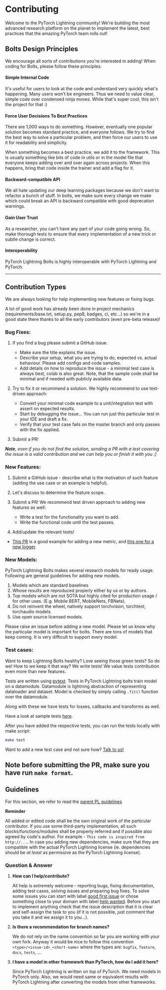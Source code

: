 # Contributing

Welcome to the PyTorch Lightning community! We're building the most advanced research platform on the planet to implement the latest, best practices that the amazing PyTorch team rolls out!

## Bolts Design Principles

We encourage all sorts of contributions you're interested in adding! When coding for Bolts, please follow these principles.

#### Simple Internal Code

It's useful for users to look at the code and understand very quickly what's happening.
Many users won't be engineers. Thus we need to value clear, simple code over condensed ninja moves.
While that's super cool, this isn't the project for that :)

#### Force User Decisions To Best Practices

There are 1,000 ways to do something. However, eventually one popular solution becomes standard practice, and everyone follows.
We try to find the best way to solve a particular problem, and then force our users to use it for readability and simplicity.

When something becomes a best practice, we add it to the framework. This is usually something like bits of code in utils or in the model file that everyone keeps adding over and over again across projects. When this happens, bring that code inside the trainer and add a flag for it.

#### Backward-compatible API

We all hate updating our deep learning packages because we don't want to refactor a bunch of stuff. In bolts, we make sure every change we make which could break an API is backward compatible with good deprecation warnings.

#### Gain User Trust

As a researcher, you can't have any part of your code going wrong. So, make thorough tests to ensure that every implementation of a new trick or subtle change is correct.

#### Interoperability

PyTorch Lightning Bolts is highly interoperable with PyTorch Lightning and PyTorch.

---

## Contribution Types

We are always looking for help implementing new features or fixing bugs.

A lot of good work has already been done in project mechanics (requirements/base.txt, setup.py, pep8, badges, ci, etc...) so we're in a good state there thanks to all the early contributors (even pre-beta release)!

### Bug Fixes:

1. If you find a bug please submit a GitHub issue.

   - Make sure the title explains the issue.
   - Describe your setup, what you are trying to do, expected vs. actual behaviour. Please add configs and code samples.
   - Add details on how to reproduce the issue - a minimal test case is always best, colab is also great.
     Note, that the sample code shall be minimal and if needed with publicly available data.

2. Try to fix it or recommend a solution. We highly recommend to use test-driven approach:

   - Convert your minimal code example to a unit/integration test with assert on expected results.
   - Start by debugging the issue... You can run just this particular test in your IDE and draft a fix.
   - Verify that your test case fails on the master branch and only passes with the fix applied.

3. Submit a PR!

_**Note**, even if you do not find the solution, sending a PR with a test covering the issue is a valid contribution and we can help you or finish it with you :]_

### New Features:

1. Submit a GitHub issue - describe what is the motivation of such feature (adding the use case or an example is helpful).
2. Let's discuss to determine the feature scope.
3. Submit a PR! We recommend test driven approach to adding new features as well:

   - Write a test for the functionality you want to add.
   - Write the functional code until the test passes.

4. Add/update the relevant tests!

- [This PR](https://github.com/PyTorchLightning/pytorch-lightning/pull/2671) is a good example for adding a new metric, and [this one for a new logger](https://github.com/PyTorchLightning/pytorch-lightning/pull/2721).

### New Models:

PyTorch Lightning Bolts makes several research models for ready usage. Following are general guidelines for adding new models.

1. Models which are standard baselines
2. Whose results are reproduced properly either by us or by authors.
3. Top models which are not SOTA but highly cited for production usage / for other uses. (E.g. Mobile BERT, MobileNets, FBNets).
4. Do not reinvent the wheel, natively support torchvision, torchtext, torchaudio models.
5. Use open source licensed models.

Please raise an issue before adding a new model. Please let us know why the particular model is important for bolts. There are tons of models that keep coming. It is very difficult to support every model.

### Test cases:

Want to keep Lightning Bolts healthy? Love seeing those green tests? So do we! How to we keep it that way? We write tests! We value tests contribution even more than new features.

Tests are written using [pytest](https://docs.pytest.org/en/stable/). Tests in PyTorch Lightning bolts train model on a datamodule. Datamodule is lightning abstraction of representing dataloader and dataset. Model is checked by simply calling `.fit()` function over the datamodule.

Along with these we have tests for losses, callbacks and transforms as well.

Have a look at sample tests [here](https://github.com/PyTorchLightning/lightning-bolts/tree/master/tests).

After you have added the respective tests, you can run the tests locally with make script:

```bash
make test
```

Want to add a new test case and not sure how? [Talk to us!](https://join.slack.com/t/pytorch-lightning/shared_invite/zt-pw5v393p-qRaDgEk24~EjiZNBpSQFgQ)

**Note before submitting the PR, make sure you have run `make format`.**
---

## Guidelines

For this section, we refer to read the [parent PL guidelines](https://pytorch-lightning.readthedocs.io/en/latest/generated/CONTRIBUTING.html)

**Reminder**

All added or edited code shall be the own original work of the particular contributor.
If you use some third-party implementation, all such blocks/functions/modules shall be properly referred and if possible also agreed by code's author. For example - `This code is inspired from http://...`.
In case you adding new dependencies, make sure that they are compatible with the actual PyTorch Lightning license (ie. dependencies should be _at least_ as permissive as the PyTorch Lightning license).

### Question & Answer

1. **How can I help/contribute?**

   All help is extremely welcome - reporting bugs, fixing documentation, adding test cases, solving issues and preparing bug fixes. To solve some issues you can start with label [good first issue](https://github.com/PyTorchLightning/lightning-bolts/issues?q=is%3Aissue+is%3Aopen+label%3A%22good+first+issue%22) or chose something close to your domain with label [help wanted](https://github.com/PyTorchLightning/lightning-bolts/issues?q=is%3Aissue+is%3Aopen+label%3A%22help+wanted%22). Before you start to implement anything check that the issue description that it is clear and self-assign the task to you (if it is not possible, just comment that you take it and we assign it to you...).

2. **Is there a recommendation for branch names?**

   We do not rely on the name convention so far you are working with your own fork. Anyway it would be nice to follow this convention `<type>/<issue-id>_<short-name>` where the types are: `bugfix`, `feature`, `docs`, `tests`, ...

3. **I have a model in other framework than PyTorch, how do I add it here?**

   Since PyTorch Lightning is written on top of PyTorch. We need models in PyTorch only. Also, we would need same or equivalent results with PyTorch Lightning after converting the models from other frameworks.
